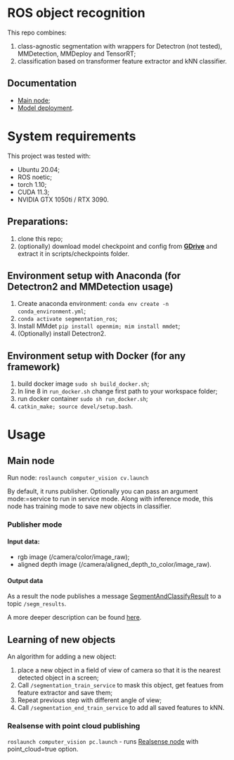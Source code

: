 # ROS object recognition
This repo combines: 
1. class-agnostic segmentation with wrappers for Detectron (not tested), MMDetection, MMDeploy and TensorRT;
2. classification based on transformer feature extractor and kNN classifier.

## Documentation
 - [Main node](docs/Main_node.md);
 - [Model deployment](docs/Model_deployment.md).

# System requirements

This project was tested with:
- Ubuntu 20.04;
- ROS noetic;
- torch 1.10;
- CUDA 11.3;
- NVIDIA GTX 1050ti / RTX 3090.

## Preparations:
1. clone this repo;
2. (optionally) download model checkpoint and config from **[GDrive](https://drive.google.com/file/d/1GHeLyvsXV3rrEWwBA5H-omxduFUOOlH7/view?usp=sharing)** and extract it in scripts/checkpoints folder.

## Environment setup with Anaconda (for Detectron2 and MMDetection usage)
1. Create anaconda environment: ```conda env create -n conda_environment.yml```;
2. ```conda activate segmentation_ros```;
3. Install MMdet ```pip install openmim; mim install mmdet```;
4. (Optionally) install Detectron2.

## Environment setup with Docker (for any framework)

1. build docker image ```sudo sh build_docker.sh```;
2. In line 8 in ```run_docker.sh``` change first path to your workspace folder;
3. run docker container ```sudo sh run_docker.sh```;
4. ```catkin_make; source devel/setup.bash```.

# Usage
## Main node
Run node:
```roslaunch computer_vision cv.launch```

By default, it runs publisher. Optionally you can pass an argument mode:=service to run in service mode.
Along with inference mode, this node has training mode to save new objects in classifier.

### Publisher mode 
#### Input data:
 - rgb image (/camera/color/image_raw);
 - aligned depth image (/camera/aligned_depth_to_color/image_raw).
#### Output data
As a result the node publishes a message [SegmentAndClassifyResult](https://github.com/be2rlab/ROS-object-recognition/blob/master/msg/SegmentAndClassifyResult.msg) to a topic ```/segm_results```.

A more deeper description can be found [here](https://github.com/be2rlab/ROS-object-recognition/blob/master/docs/Main_node.md).
## Learning of new objects
An algorithm for adding a new object:
1. place a new object in a field of view of camera so that it is the nearest detected object in a screen;
2. Call ```/segmentation_train_service``` to mask this object, get featues from feature extractor and save them;
3. Repeat previous step with different angle of view;
4. Call ```/segmentation_end_train_service``` to add all saved features to kNN.

### Realsense with point cloud publishing

```roslaunch computer_vision pc.launch``` - runs [Realsense node](https://github.com/IntelRealSense/realsense-ros) with point_cloud=true option.
